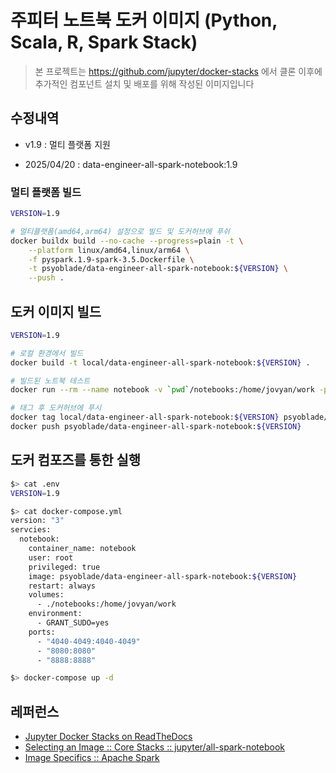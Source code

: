 # 주피터 노트북 도커 이미지 (Python, Scala, R, Spark Stack)
> 본 프로젝트는 https://github.com/jupyter/docker-stacks 에서 클론 이후에 추가적인 컴포넌트 설치 및 배포를 위해 작성된 이미지입니다

## 수정내역
* v1.9 : 멀티 플랫폼 지원
 - 2025/04/20 : data-engineer-all-spark-notebook:1.9

### 멀티 플랫폼 빌드
```bash
VERSION=1.9

# 멀티플랫폼(amd64,arm64) 설정으로 빌드 및 도커허브에 푸쉬
docker buildx build --no-cache --progress=plain -t \
    --platform linux/amd64,linux/arm64 \
    -f pyspark.1.9-spark-3.5.Dockerfile \
    -t psyoblade/data-engineer-all-spark-notebook:${VERSION} \
    --push .
```

## 도커 이미지 빌드
```bash
VERSION=1.9

# 로컬 환경에서 빌드
docker build -t local/data-engineer-all-spark-notebook:${VERSION} .

# 빌드된 노트북 테스트 
docker run --rm --name notebook -v `pwd`/notebooks:/home/jovyan/work -p 8888:8888 -d local/data-engineer-all-spark-notebook:${VERSION}

# 태그 후 도커허브에 푸시
docker tag local/data-engineer-all-spark-notebook:${VERSION} psyoblade/data-engineer-all-spark-notebook:${VERSION}
docker push psyoblade/data-engineer-all-spark-notebook:${VERSION}
```

## 도커 컴포즈를 통한 실행
```bash
$> cat .env
VERSION=1.9

$> cat docker-compose.yml
version: "3"
servcies:
  notebook:
    container_name: notebook
    user: root
    privileged: true
    image: psyoblade/data-engineer-all-spark-notebook:${VERSION}
    restart: always
    volumes:
      - ./notebooks:/home/jovyan/work
    environment:
      - GRANT_SUDO=yes
    ports:
      - "4040-4049:4040-4049"
      - "8080:8080"
      - "8888:8888"

$> docker-compose up -d
```


## 레퍼런스
- [Jupyter Docker Stacks on ReadTheDocs](http://jupyter-docker-stacks.readthedocs.io/en/latest/index.html)
- [Selecting an Image :: Core Stacks :: jupyter/all-spark-notebook](http://jupyter-docker-stacks.readthedocs.io/en/latest/using/selecting.html#jupyter-all-spark-notebook)
- [Image Specifics :: Apache Spark](http://jupyter-docker-stacks.readthedocs.io/en/latest/using/specifics.html#apache-spark)

